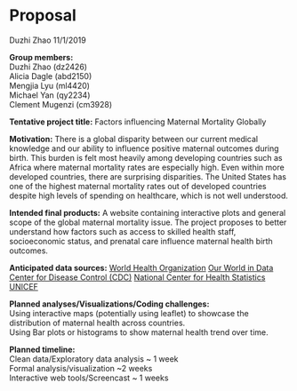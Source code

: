 Proposal
================
Duzhi Zhao
11/1/2019

**Group members:**  
Duzhi Zhao (dz2426)  
Alicia Dagle (abd2150)  
Mengjia Lyu (ml4420)  
Michael Yan (qy2234)  
Clement Mugenzi (cm3928)

**Tentative project title:** Factors influencing Maternal Mortality
Globally

**Motivation:** There is a global disparity between our current medical
knowledge and our ability to influence positive maternal outcomes during
birth. This burden is felt most heavily among developing countries such
as Africa where maternal mortality rates are especially high. Even
within more developed countries, there are surprising disparities. The
United States has one of the highest maternal mortality rates out of
developed countries despite high levels of spending on healthcare, which
is not well understood.

**Intended final products:** A website containing interactive plots and
general scope of the global maternal mortality issue. The project
proposes to better understand how factors such as access to skilled
health staff, socioeconomic status, and prenatal care influence maternal
health birth outcomes.

**Anticipated data sources:** [World Health
Organization](http://apps.who.int/gho/data/node.main.530?lang=en) [Our
World in Data](https://ourworldindata.org/maternal-mortality) [Center
for Disease Control
(CDC)](https://www.cdc.gov/nchs/products/databriefs/db328.htm) [National
Center for Health
Statistics](https://www.cdc.gov/nchs/data/nvsr/nvsr67/nvsr67_05.pdf)
[UNICEF](https://data.unicef.org/resources/dataset/maternal-health-data/)

**Planned analyses/Visualizations/Coding challenges:**  
Using interactive maps (potentially using leaflet) to showcase the
distribution of maternal health across countries.  
Using Bar plots or histograms to show maternal health trend over time.

**Planned timeline:**  
Clean data/Exploratory data analysis ~ 1 week  
Formal analysis/visualization ~2 weeks  
Interactive web tools/Screencast ~ 1 weeks
